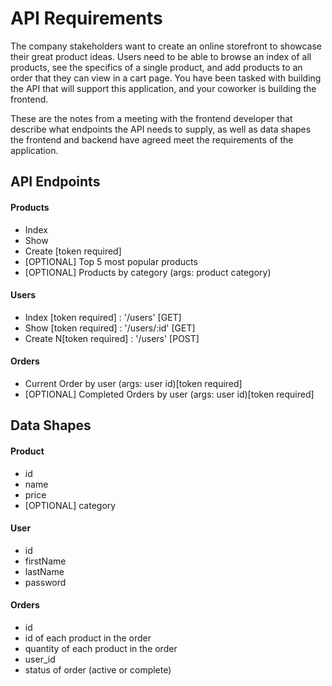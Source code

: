 # API Requirements
The company stakeholders want to create an online storefront to showcase their great product ideas. Users need to be able to browse an index of all products, see the specifics of a single product, and add products to an order that they can view in a cart page. You have been tasked with building the API that will support this application, and your coworker is building the frontend.

These are the notes from a meeting with the frontend developer that describe what endpoints the API needs to supply, as well as data shapes the frontend and backend have agreed meet the requirements of the application. 

## API Endpoints
#### Products
- Index 
- Show
- Create [token required]
- [OPTIONAL] Top 5 most popular products 
- [OPTIONAL] Products by category (args: product category)

#### Users
- Index [token required] : '/users' [GET]
- Show [token required] : '/users/:id' [GET]
- Create N[token required] : '/users' [POST] 

#### Orders
- Current Order by user (args: user id)[token required]
- [OPTIONAL] Completed Orders by user (args: user id)[token required]

## Data Shapes
#### Product
-  id
- name
- price
- [OPTIONAL] category

#### User
- id
- firstName
- lastName
- password

#### Orders
- id
- id of each product in the order
- quantity of each product in the order
- user_id
- status of order (active or complete)

